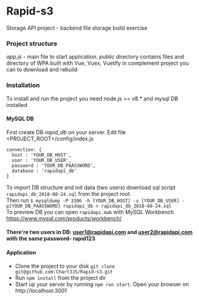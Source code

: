# Rapid-s3 #
Storage API project - backend file storage build exercise

### Project structure ###
*app.js* - main file to start application.
*public* directory contains files and directory of WPA built with Vue, Vuex, Vuetify in complement project you can to download and rebuild

### Installation ###
To install and run the project you need node.js >= v8.* and mysql DB installed
#### MySQL DB ####
First create DB *rapid_db* on your server. 
Edit file <PROJECT_ROOT>/config/index.js
``` 
connection: {
  host : 'YOUR_DB_HOST',
  user : 'YOUR_DB_USER',
  password : 'YOUR_DB_PAASSWORD',
  database : 'rapidapi_db'
} 
```
To import DB structure and init data (two users) download sql script ``` rapidapi_db_2018-08-24.sql ``` from the project root.<br/>
Then run ``` $ mysqldump -P 3306 -h [YOUR_DB_HOST] -u [YOUR_DB_USER] -p[YOUR_DB_PAASSWORD] rapidapi_db > rapidapi_db_2018-08-24.sql  ```<br/>
To preview DB you can open ``` rapidapi.mwb ``` with MySQL Workbench https://www.mysql.com/products/workbench/
#### There're two users in DB: user1@rapidapi.com and user2@rapidapi.com with the same password- rapid123 <br/>
#### Application ####
* Clone the project to your disk ``` git clone git@github.com:Chart3JS/Rapid-s3.git ```
* Run ``` npm install ``` from the project dir
* Start up your server by running ``` npm run start ```. Open your browser on http://localhost:3001

